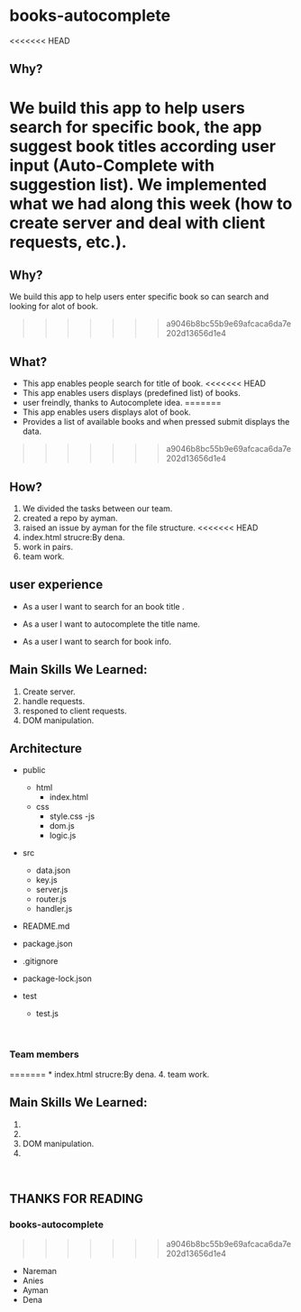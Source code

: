 # books-autocomplete

<<<<<<< HEAD
## Why?

We build this app to help users search for specific book, the app suggest book titles according user input (Auto-Complete with suggestion list). We implemented what we had along this week (how to create server and deal with client requests, etc.).
=======

## Why?

We build this app to help users enter specific book so can search and looking for alot of book.
>>>>>>> a9046b8bc55b9e69afcaca6da7e202d13656d1e4


## What?

* This app enables people search for title of book.
<<<<<<< HEAD
* This app enables users displays (predefined list) of books.
* user freindly, thanks to Autocomplete idea.
=======
* This app enables users displays alot of book.
* Provides a list of available books and when pressed submit displays the data.

>>>>>>> a9046b8bc55b9e69afcaca6da7e202d13656d1e4

## How?

1. We divided the tasks between our team. 
2. created a repo by ayman.
3. raised an issue by ayman for the file structure.
<<<<<<< HEAD
4. index.html strucre:By dena.
5. work in pairs.
6. team work.
## user experience
* As a user I want to search for an book title .

* As a user I want to autocomplete the title name.

* As a user I want to search for book info.


## Main Skills We Learned:
1. Create server.
2. handle requests.
3. responed to client requests.
4. DOM manipulation.

## Architecture
- public
    - html
        - index.html
    - css
        - style.css
    -js
        - dom.js
        - logic.js

- src
    - data.json
    - key.js
    - server.js
    - router.js
    - handler.js
- README.md
- package.json
- .gitignore
- package-lock.json
- test
    - test.js
<br>

### Team members
=======
    * index.html strucre:By dena.
4. team work.




## Main Skills We Learned:

1. 
2. 
3. DOM manipulation.
4. 

<br>

## THANKS FOR READING

### books-autocomplete

>>>>>>> a9046b8bc55b9e69afcaca6da7e202d13656d1e4

* Nareman
* Anies
* Ayman
* Dena


